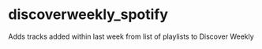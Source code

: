 # discoverweekly_spotify
Adds tracks added within last week from list of playlists to Discover Weekly
